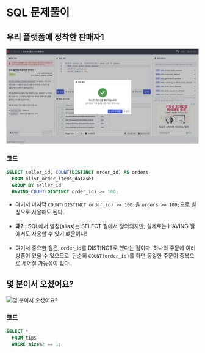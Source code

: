 # SQL 문제풀이

## 우리 플랫폼에 정착한 판매자1

![우리 플랫폼에 정착한 판매자1](../img/week2/우리%20플랫폼에%20정착한%20판매자1.png)

### 코드

```SQL
SELECT seller_id, COUNT(DISTINCT order_id) AS orders
  FROM olist_order_items_dataset
  GROUP BY seller_id
  HAVING COUNT(DISTINCT order_id) >= 100;
```

- 여기서 마지막 `COUNT(DISTINCT order_id) >= 100;`을 `orders >= 100;`으로 별칭으로 사용해도 된다.
  <br>
  <br>
- **왜?** : SQL에서 별칭(alias)는 SELECT 절에서 정의되지만, 실제로는 HAVING 절에서도 사용할 수 있기 떄문이다!
  <br>
  <br>
- 여기서 중요한 점은, order_id를 DISTINCT로 했다는 점이다. 하나의 주문에 여러 상품이 있을 수 있으므로, 단순히 `COUNT(order_id)`를 하면 동일한 주문이 중복으로 세어질 가능성이 있다.

## 몇 분이서 오셨어요?

![몇 분이서 오셨어요?](../img/week2/몇%20분이서%20오셨어요?.png)

### 코드

```SQL
SELECT *
  FROM tips
  WHERE size%2 == 1;
```
